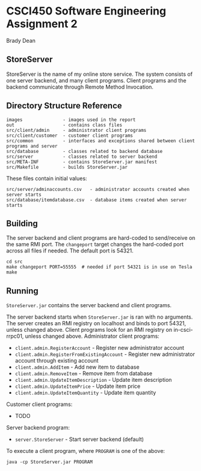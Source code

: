 # CSCI450 Software Engineering Assignment 2

Brady Dean

## StoreServer

StoreServer is the name of my online store service.
The system consists of one server backend, and many client programs.
Client programs and the backend communicate through Remote Method Invocation.

## Directory Structure Reference

```
images               - images used in the report
out                  - contains class files
src/client/admin     - administrator client programs
src/client/customer  - customer client programs
src/common           - interfaces and exceptions shared between client programs and server
src/database         - classes related to backend database
src/server           - classes related to server backend
src/META-INF         - contains StoreServer.jar manifest
src/Makefile         - builds StoreServer.jar
```

These files contain initial values:

```
src/server/adminaccounts.csv   - administrator accounts created when server starts
src/database/itemdatabase.csv  - database items created when server starts
```

## Building

The server backend and client programs are hard-coded to send/receive on the same RMI port.
The `changeport` target changes the hard-coded port across all files if needed.
The default port is 54321.

```
cd src
make changeport PORT=55555  # needed if port 54321 is in use on Tesla
make
```

## Running

`StoreServer.jar` contains the server backend and client programs.

The server backend starts when `StoreServer.jar` is ran with no arguments.
The server creates an RMI registry on localhost and binds to port 54321, unless changed above.
Client programs look for an RMI registry on in-csci-rrpc01, unless changed above.
Administrator client programs:

- `client.admin.RegisterAccount`              - Register new administrator account
- `client.admin.RegisterFromExistingAccount`  - Register new administrator account through existing account
- `client.admin.AddItem`                      - Add new item to database
- `client.admin.RemoveItem`                   - Remove item from database
- `client.admin.UpdateItemDescription`        - Update item description
- `client.admin.UpdateItemPrice`              - Update item price
- `client.admin.UpdateItemQuantity`           - Update item quantity

Customer client programs:

- TODO

Server backend program:

- `server.StoreServer` - Start server backend (default)

To execute a client program, where `PROGRAM` is one of the above:

```
java -cp StoreServer.jar PROGRAM
```
